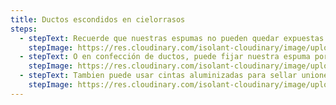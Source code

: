 ```yaml
---
title: Ductos escondidos en cielorrasos
steps:
  - stepText: Recuerde que nuestras espumas no pueden quedar expuestas a la intemperie, ni a la viste internamente, por lo cual únicamente utilice espuma simple si los ductos quedarán protegidos por un cielorraso.
    stepImage: https://res.cloudinary.com/isolant-cloudinary/image/upload/f_auto,q_auto:good/website-2021/instructions/espuma-ductos/isolant-aislantes-linea-climatizacion-espuma-ductos-paso-a-paso-colocacion-1.jpg
  - stepText: O en confección de ductos, puede fijar nuestra espuma por dentro con cualquier cemento de contacto, cubriendo el total de la espuma con pegamento.
    stepImage: https://res.cloudinary.com/isolant-cloudinary/image/upload/f_auto,q_auto:good/website-2021/instructions/espuma-ductos/isolant-aislantes-linea-climatizacion-espuma-ductos-paso-a-paso-colocacion-2.jpg
  - stepText: Tambien puede usar cintas aluminizadas para sellar uniones, o mejor aún; pistola de aire caliente para fusionar espuma con espuma.
    stepImage: https://res.cloudinary.com/isolant-cloudinary/image/upload/f_auto,q_auto:good/website-2021/instructions/espuma-ductos/isolant-aislantes-linea-climatizacion-espuma-ductos-paso-a-paso-colocacion-3.jpg
---
```

